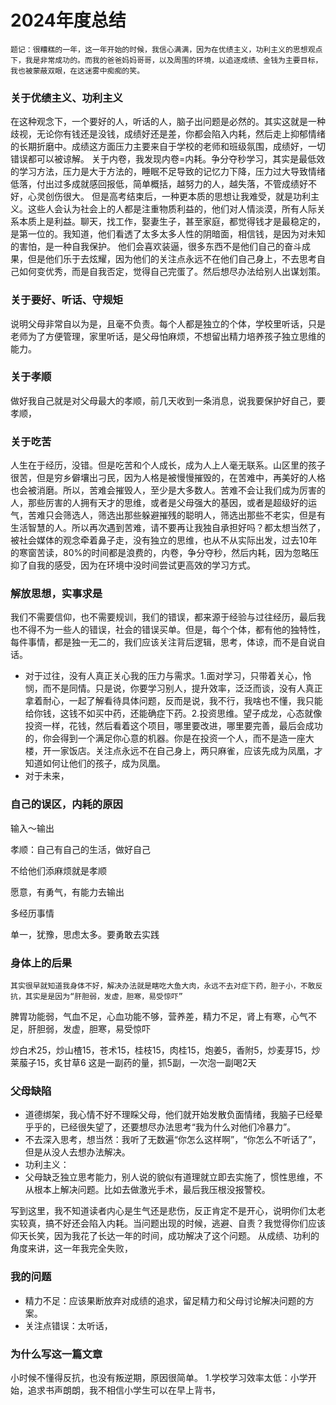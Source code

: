# 2024年度总结
```
题记：很糟糕的一年，这一年开始的时候，我信心满满，因为在优绩主义，功利主义的思想观点下，我是非常成功的。而我的爸爸妈妈哥哥，以及周围的环境，以追逐成绩、金钱为主要目标，我也被蒙蔽双眼，在这迷雾中痴痴的笑。
```
### 关于优绩主义、功利主义
  在这种观念下，一个要好的人，听话的人，脑子出问题是必然的。其实这就是一种歧视，无论你有钱还是没钱，成绩好还是差，你都会陷入内耗，然后走上抑郁情绪的长期折磨中。成绩这方面压力主要来自于学校的老师和班级氛围，成绩好，一切错误都可以被谅解。
  关于内卷，我发现内卷=内耗。争分夺秒学习，其实是最低效的学习方法，压力是大于方法的，睡眠不足导致的记忆力下降，压力过大导致情绪低落，付出过多成就感回报低，简单概括，越努力的人，越失落，不管成绩好不好，心灵创伤很大。
  但是高考结束后，一种更本质的思想让我难受，就是功利主义。这些人会认为社会上的人都是注重物质利益的，他们对人情淡漠，所有人际关系本质上是利益。聊天，找工作，娶妻生子，甚至家庭，都觉得钱才是最稳定的，是第一位的。我知道，他们看透了太多太多人性的阴暗面，相信钱，是因为对未知的害怕，是一种自我保护。
  他们会喜欢装逼，很多东西不是他们自己的奋斗成果，但是他们乐于去炫耀，因为他们的关注点永远不在他们自己身上，不去思考自己如何变优秀，而是自我否定，觉得自己完蛋了。然后想尽办法给别人出谋划策。

### 关于要好、听话、守规矩
  说明父母非常自以为是，且毫不负责。每个人都是独立的个体，学校里听话，只是老师为了方便管理，家里听话，是父母怕麻烦，不想留出精力培养孩子独立思维的能力。

### 关于孝顺
  做好我自己就是对父母最大的孝顺，前几天收到一条消息，说我要保护好自己，要孝顺，

### 关于吃苦
  人生在于经历，没错。但是吃苦和个人成长，成为人上人毫无联系。山区里的孩子很苦，但是穷乡僻壤出刁民，因为人格是被慢慢摧毁的，在苦难中，再美好的人格也会被消磨。所以，苦难会摧毁人，至少是大多数人。苦难不会让我们成为厉害的人，那些厉害的人拥有天才的思维，或者是父母强大的基因，或者是超级好的运气，苦难只会筛选人，筛选出那些躲避摧残的聪明人，筛选出那些不老实，但是有生活智慧的人。所以再次遇到苦难，请不要再让我独自承担好吗？都太想当然了，被社会媒体的观念牵着鼻子走，没有独立的思维，也从不从实际出发，过去10年的寒窗苦读，80%的时间都是浪费的，内卷，争分夺秒，然后内耗，因为忽略压抑了自我的感受，因为在环境中没时间尝试更高效的学习方式。
### 解放思想，实事求是
  我们不需要信仰，也不需要规训，我们的错误，都来源于经验与过往经历，最后我也不得不为一些人的错误，社会的错误买单。但是，每个个体，都有他的独特性，每件事情，都是独一无二的，我们应该关注背后逻辑，思考，体谅，而不是自说自话。
  - 对于过往，没有人真正关心我的压力与需求。1.面对学习，只带着关心，怜悯，而不是同情。只是说，你要学习别人，提升效率，泛泛而谈，没有人真正拿着耐心，一起了解看待具体问题，反而是说，我不行，我啥也不懂，我只能给你钱，这钱不如买中药，还能确症下药。2.投资思维。望子成龙，心态就像投资一样，花钱，然后看着这个项目，哪里要改进，哪里要完善，最后会成功的，你会得到一个满足你心意的机器。你是在投资一个人，而不是造一座大楼，开一家饭店。关注点永远不在自己身上，两只麻雀，应该先成为凤凰，才知道如何让他们的孩子，成为凤凰。
  - 对于未来，
  
### 自己的误区，内耗的原因

输入～输出

孝顺：自己有自己的生活，做好自己

不给他们添麻烦就是孝顺

愿意，有勇气，有能力去输出

多经历事情

单一，犹豫，思虑太多。要勇敢去实践

### 身体上的后果
```
其实很早就知道我身体不好，解决办法就是瞎吃大鱼大肉，永远不去对症下药，胆子小，不敢反抗，其实是是因为“肝胆弱，发虚，胆寒，易受惊吓”
```
脾胃功能弱，气血不足，心血功能不够，营养差，精力不足，肾上有寒，心气不足，肝胆弱，发虚，胆寒，易受惊吓

炒白术25，炒山楂15，苍术15，桂枝15，肉桂15，炮姜5，香附5，炒麦芽15，炒莱菔子15，炙甘草6  这是一副药的量，抓5副，一次泡一副喝2天

### 父母缺陷
- 道德绑架，我心情不好不理睬父母，他们就开始发散负面情绪，我脑子已经晕乎乎的，已经很失望了，还要想尽办法思考“我为什么对他们冷暴力”。
- 不去深入思考，想当然：我听了无数遍“你怎么这样啊”，“你怎么不听话了”，但是从没人去想办法解决。
- 功利主义：
- 父母缺乏独立思考能力，别人说的貌似有道理就立即去实施了，惯性思维，不从根本上解决问题。比如去做激光手术，最后我压根没报警校。

写到这里，我不知道读者内心是生气还是悲伤，反正肯定不是开心，说明你们太老实较真，搞不好还会陷入内耗。当问题出现的时候，逃避、自责？我觉得你们应该仰天长笑，因为我花了长达一年的时间，成功解决了这个问题。
从成绩、功利的角度来讲，这一年我完全失败，

### 我的问题
- 精力不足：应该果断放弃对成绩的追求，留足精力和父母讨论解决问题的方案。
- 关注点错误：太听话，

### 为什么写这一篇文章
  小时候不懂得反抗，也没有叛逆期，原因很简单。
  1.学校学习效率太低：小学开始，追求书声朗朗，我不相信小学生可以在早上背书，
